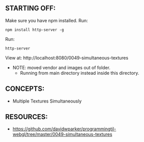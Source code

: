 ## STARTING OFF:

Make sure you have npm installed.
Run:
```
npm install http-server -g
```

Run:
```
http-server
```

View at: http://localhost:8080/0049-simultaneous-textures

* NOTE: moved vendor and images out of folder.
  * Running from main directory instead inside this directory.

## CONCEPTS:

* Multiple Textures Simultaneously

## RESOURCES:

* https://github.com/davidwparker/programmingtil-webgl/tree/master/0049-simultaneous-textures
